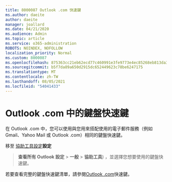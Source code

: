 ```yaml
---
title: 8000087 Outlook .com 快速鍵
ms.author: daeite
author: daeite
manager: joallard
ms.date: 04/21/2020
ms.audience: Admin
ms.topic: article
ms.service: o365-administration
ROBOTS: NOINDEX, NOFOLLOW
localization_priority: Normal
ms.custom: 8000087
ms.openlocfilehash: 875363cc21eb62ecd77c460991e3fe9773e4ec85268eb813da3dbd13bb6bb079
ms.sourcegitcommit: b5f7da89a650d2915dc652449623c78be6247175
ms.translationtype: MT
ms.contentlocale: zh-TW
ms.lasthandoff: 08/05/2021
ms.locfileid: "54041433"
---
```

# <a name="keyboard-shortcuts-in-outlookcom"></a>Outlook .com 中的鍵盤快速鍵

在 Outlook .com 中，您可以使用與您用來搭配使用的電子郵件服務（例如 Gmail、Yahoo Mail 或 Outlook .com）相同的鍵盤快速鍵。

移至 [協助工具設定](https://go.microsoft.com/fwlink/?linkid=2080840)**設定** 
 > **查看所有 Outlook 設定**  > **一般**  > **協助工具**) ，並選擇您想要使用的鍵盤快速鍵。

若要查看完整的鍵盤快速鍵清單，請參閱[Outlook .com](https://support.microsoft.com/topic/keyboard-shortcuts-for-outlook-3cdeb221-7ae5-4c1d-8c1d-9e63216c1efd)快速鍵。